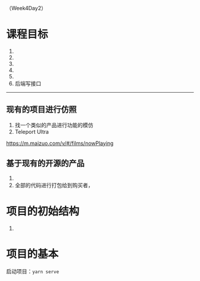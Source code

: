 

（Week4Day2）

# 课程目标
1. 
2. 
3. 
4. 
5. 
6. 后端写接口
---
## 现有的项目进行仿照
1. 找一个类似的产品进行功能的模仿
2. Teleport Ultra

https://m.maizuo.com/v/#/films/nowPlaying

## 基于现有的开源的产品

1. 
2. 全部的代码进行打包给到购买者，

# 项目的初始结构
1. 


# 项目的基本

启动项目：`yarn serve`
